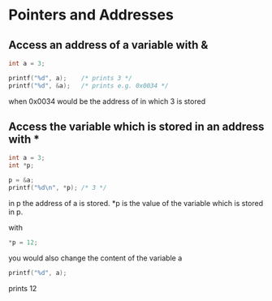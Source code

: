 # Pointers and Addresses

## Access an address of a variable with &

```c
int a = 3;

printf("%d", a); 	/* prints 3 */
printf("%d", &a); 	/* prints e.g. 0x0034 */
```
when 0x0034 would be the address of in which 3 is stored

## Access the variable which is stored in an address with *

```c
int a = 3;
int *p;

p = &a;
printf("%d\n", *p); /* 3 */
```

in p the address of a is stored.
\*p is the value of the variable which is stored in p.

with
```c
*p = 12;
```
you would also change the content of the variable a
```c
printf("%d", a);
```
prints 12
